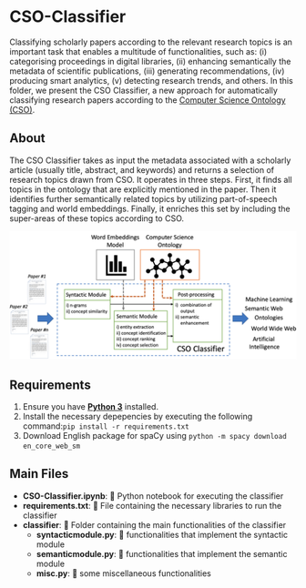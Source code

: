 # CSO-Classifier

Classifying scholarly papers according to the relevant research topics is an important task that enables a multitude of functionalities, such as: (i) categorising proceedings in digital libraries, (ii) enhancing semantically the metadata of scientific publications, (iii) generating recommendations, (iv) producing smart analytics, (v) detecting research trends, and others. 
In this folder, we present the CSO Classifier, a new approach for automatically classifying research papers according to the [Computer Science Ontology (CSO)](https://cso.kmi.open.ac.uk).

## About
The CSO Classifier takes as input the metadata associated with a scholarly article (usually title, abstract, and keywords) and returns a selection of research topics drawn from CSO. It operates in three steps. First, it finds all topics in the ontology that are explicitly mentioned in the paper. Then it identifies further semantically related topics by utilizing part-of-speech tagging and world embeddings. Finally, it enriches this set by including the super-areas of these topics according to CSO.

![Workflow of CSO Classifier](/v2/images/Workflow.png "Workflow of CSO Classifier")

## Requirements
1. Ensure you have [**Python 3**](https://www.python.org/downloads/) installed.
2. Install the necessary depepencies by executing the following command:```pip install -r requirements.txt```
3. Download English package for spaCy using ```python -m spacy download en_core_web_sm```

## Main Files
* **CSO-Classifier.ipynb**: :page_facing_up: Python notebook for executing the classifier
* **requirements.txt**: :page_facing_up: File containing the necessary libraries to run the classifier
*  **classifier**: :file_folder: Folder containing the main functionalities of the classifier
    - **syntacticmodule.py**: :page_facing_up: functionalities that implement the syntactic module
    - **semanticmodule.py**: :page_facing_up: functionalities that implement the semantic module
    - **misc.py**: :page_facing_up: some miscellaneous functionalities
